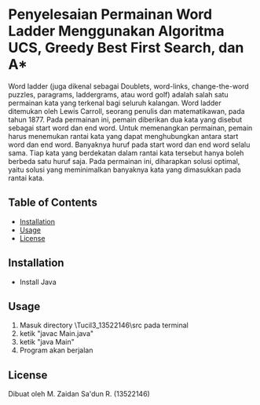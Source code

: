 #  Penyelesaian Permainan Word Ladder Menggunakan Algoritma UCS, Greedy Best First Search, dan A*

Word ladder (juga dikenal sebagai Doublets, word-links, change-the-word puzzles, paragrams, laddergrams, atau word golf) adalah salah satu permainan kata yang terkenal bagi seluruh kalangan. Word ladder ditemukan oleh Lewis Carroll, seorang penulis dan matematikawan, pada tahun 1877. Pada permainan ini, pemain diberikan dua kata yang disebut sebagai start word dan end word. Untuk memenangkan permainan, pemain harus menemukan rantai kata yang dapat menghubungkan antara start word dan end word. Banyaknya huruf pada start word dan end word selalu sama. Tiap kata yang berdekatan dalam rantai kata tersebut hanya boleh berbeda satu huruf saja. Pada permainan ini, diharapkan solusi optimal, yaitu solusi yang meminimalkan banyaknya kata yang dimasukkan pada rantai kata. 

## Table of Contents

- [Installation](#installation)
- [Usage](#usage)
- [License](#license)

## Installation

- Install Java

## Usage

1. Masuk directory \Tucil3_13522146\src pada terminal
2. ketik "javac Main.java"
3. ketik "java Main"
4. Program akan berjalan

## License

Dibuat oleh M. Zaidan Sa'dun R. (13522146)
